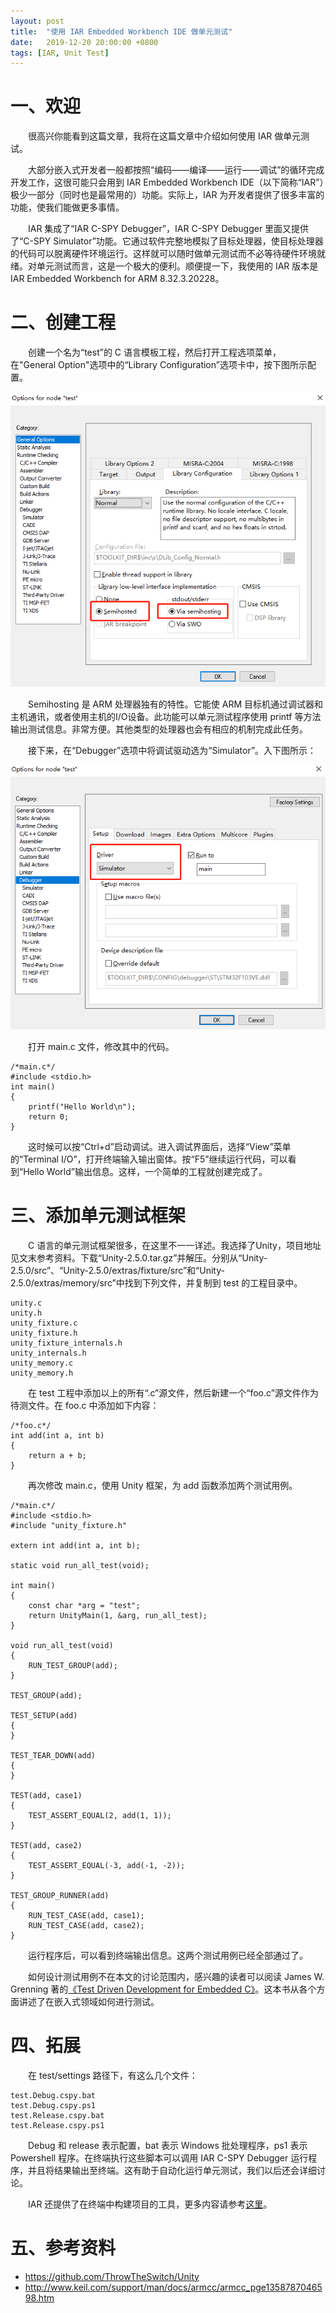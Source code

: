 ```yaml
---
layout: post
title:  "使用 IAR Embedded Workbench IDE 做单元测试"
date:   2019-12-20 20:00:00 +0800
tags: [IAR, Unit Test]
---
```


一、欢迎
=============
　　很高兴你能看到这篇文章，我将在这篇文章中介绍如何使用 IAR 做单元测试。

　　大部分嵌入式开发者一般都按照“编码——编译——运行——调试”的循环完成开发工作，这很可能只会用到 IAR Embedded Workbench IDE（以下简称“IAR”）极少一部分（同时也是最常用的）功能。实际上，IAR 为开发者提供了很多丰富的功能，使我们能做更多事情。

　　IAR 集成了“IAR C-SPY Debugger”，IAR C-SPY Debugger 里面又提供了“C-SPY Simulator”功能。它通过软件完整地模拟了目标处理器，使目标处理器的代码可以脱离硬件环境运行。这样就可以随时做单元测试而不必等待硬件环境就绪。对单元测试而言，这是一个极大的便利。顺便提一下，我使用的 IAR 版本是 IAR Embedded Workbench for ARM 8.32.3.20228。

二、创建工程
=============
　　创建一个名为“test”的 C 语言模板工程，然后打开工程选项菜单，在"General Option"选项中的“Library Configuration”选项卡中，按下图所示配置。

![debugger](/asserts/iar-ut/semihost.png)

　　Semihosting 是 ARM 处理器独有的特性。它能使 ARM 目标机通过调试器和主机通讯，或者使用主机的I/O设备。此功能可以单元测试程序使用 printf 等方法输出测试信息。非常方便。其他类型的处理器也会有相应的机制完成此任务。

　　接下来，在“Debugger”选项中将调试驱动选为“Simulator”。入下图所示：

![debugger](/asserts/iar-ut/debugger.png)

　　打开 main.c 文件，修改其中的代码。
```
/*main.c*/
#include <stdio.h>
int main()
{
    printf("Hello World\n");
    return 0;
}
```
　　这时候可以按“Ctrl+d”启动调试。进入调试界面后，选择“View”菜单的“Terminal I/O”，打开终端输入输出窗体。按“F5”继续运行代码，可以看到“Hello World”输出信息。这样，一个简单的工程就创建完成了。

三、添加单元测试框架
=============
　　C 语言的单元测试框架很多，在这里不一一详述。我选择了Unity，项目地址见文末参考资料。下载“Unity-2.5.0.tar.gz”并解压。分别从“Unity-2.5.0/src”、“Unity-2.5.0/extras/fixture/src”和“Unity-2.5.0/extras/memory/src”中找到下列文件，并复制到 test 的工程目录中。
```
unity.c
unity.h
unity_fixture.c
unity_fixture.h
unity_fixture_internals.h
unity_internals.h
unity_memory.c
unity_memory.h
```
　　在 test 工程中添加以上的所有“.c”源文件，然后新建一个“foo.c”源文件作为待测文件。在 foo.c 中添加如下内容：
```
/*foo.c*/
int add(int a, int b)
{
    return a + b;
}
```
　　再次修改 main.c，使用 Unity 框架，为 add 函数添加两个测试用例。
```
/*main.c*/
#include <stdio.h>
#include "unity_fixture.h"

extern int add(int a, int b);

static void run_all_test(void);

int main()
{
    const char *arg = "test";
    return UnityMain(1, &arg, run_all_test);
}

void run_all_test(void)
{
    RUN_TEST_GROUP(add);
}

TEST_GROUP(add);

TEST_SETUP(add)
{
}

TEST_TEAR_DOWN(add)
{
}

TEST(add, case1)
{
    TEST_ASSERT_EQUAL(2, add(1, 1));
}

TEST(add, case2)
{
    TEST_ASSERT_EQUAL(-3, add(-1, -2));
}

TEST_GROUP_RUNNER(add)
{
    RUN_TEST_CASE(add, case1);
    RUN_TEST_CASE(add, case2);
}

```
　　运行程序后，可以看到终端输出信息。这两个测试用例已经全部通过了。

　　如何设计测试用例不在本文的讨论范围内，感兴趣的读者可以阅读 James W. Grenning 著的[《Test Driven Development for Embedded C》](https://www.amazon.com/Driven-Development-Embedded-Pragmatic-Programmers-ebook/dp/B01D3TWF5M)。这本书从各个方面讲述了在嵌入式领域如何进行测试。

四、拓展
=============
　　在 test/settings 路径下，有这么几个文件：
```
test.Debug.cspy.bat
test.Debug.cspy.ps1
test.Release.cspy.bat
test.Release.cspy.ps1
```
　　Debug 和 release 表示配置，bat 表示 Windows 批处理程序，ps1 表示 Powershell 程序。在终端执行这些脚本可以调用 IAR C-SPY Debugger 运行程序，并且将结果输出至终端。这有助于自动化运行单元测试，我们以后还会详细讨论。

　　IAR 还提供了在终端中构建项目的工具，更多内容请参考[这里](https://www.iar.com/support/tech-notes/general/build-from-the-command-line/)。

五、参考资料
=============
* https://github.com/ThrowTheSwitch/Unity
* http://www.keil.com/support/man/docs/armcc/armcc_pge1358787046598.htm
